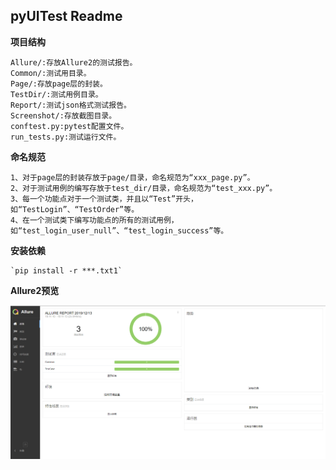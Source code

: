 ## **pyUITest Readme**
**项目结构**
~~~~
Allure/:存放Allure2的测试报告。
Common/:测试用目录。
Page/:存放page层的封装。
TestDir/:测试用例目录。
Report/:测试json格式测试报告。
Screenshot/:存放截图目录。
conftest.py:pytest配置文件。
run_tests.py:测试运行文件。
~~~~
**命名规范**
~~~~
1、对于page层的封装存放于page/目录，命名规范为“xxx_page.py”。
2、对于测试用例的编写存放于test_dir/目录，命名规范为“test_xxx.py”。
3、每一个功能点对于一个测试类，并且以“Test”开头，如“TestLogin”、“TestOrder”等。
4、在一个测试类下编写功能点的所有的测试用例，如“test_login_user_null”、“test_login_success”等。
~~~~
**安装依赖**
~~~~
`pip install -r ***.txt1`
~~~~
**Allure2预览**

![image](https://github.com/2zyyyyy/pyUITest/blob/master/Screenshot/Allure2测试报告截图.png)
